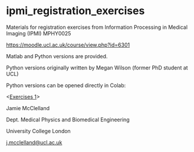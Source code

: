 # ipmi_registration_exercises

Materials for registration exercises from Information Processing in Medical Imaging (IPMI) MPHY0025

https://moodle.ucl.ac.uk/course/view.php?id=6301

Matlab and Python versions are provided.

Python versions originally written by Megan Wilson (former PhD student at UCL)


Python versions can be opened directly in Colab:

<[Exercises 1](https://colab.research.google.com/github/jamie-mcclelland/ipmi_registration_exercises/blob/master/exercises_1/python/registration_exercises_1.ipynb)>




Jamie McClelland

Dept. Medical Physics and Biomedical Engineering

University College London

j.mcclelland@ucl.ac.uk